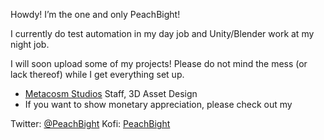 Howdy! I’m the one and only PeachBight! 

I currently do test automation in my day job and Unity/Blender work at my night job.

I will soon upload some of my projects! Please do not mind the mess (or lack thereof) while I get everything set up.

- [Metacosm Studios](https://twitter.com/MetacosmStudios) Staff, 3D Asset Design
- If you want to show monetary appreciation, please check out my 

Twitter: [@PeachBight](https://twitter.com/PeachBight)
Kofi: [PeachBight](https://ko-fi.com/peachbight)

<!---
PeachBight/PeachBight is a ✨ special ✨ repository because its `README.md` (this file) appears on your GitHub profile.
You can click the Preview link to take a look at your changes.
--->
